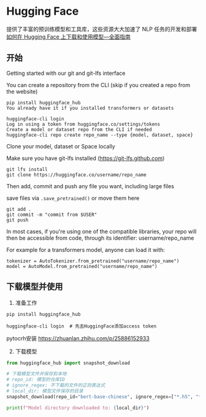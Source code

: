 # Hugging Face 
提供了丰富的预训练模型和工具库，这些资源大大加速了 NLP 任务的开发和部署
[如何在 Hugging Face 上下载和使用模型—全面指南](https://blog.csdn.net/weixin_43114209/article/details/139333334)

## 开始

Getting started with our git and git-lfs interface

You can create a repository from the CLI (skip if you created a repo from the website)

```shell
pip install huggingface_hub
You already have it if you installed transformers or datasets

huggingface-cli login
Log in using a token from huggingface.co/settings/tokens
Create a model or dataset repo from the CLI if needed
huggingface-cli repo create repo_name --type {model, dataset, space}
```

Clone your model, dataset or Space locally

Make sure you have git-lfs installed
(https://git-lfs.github.com)
```shell
git lfs install
git clone https://huggingface.co/username/repo_name
```
Then add, commit and push any file you want, including large files

save files via `.save_pretrained()` or move them here
```shell
git add .
git commit -m "commit from $USER"
git push
```
In most cases, if you're using one of the compatible libraries, your repo will then be accessible from code, through its identifier: username/repo_name

For example for a transformers model, anyone can load it with:

```shell
tokenizer = AutoTokenizer.from_pretrained("username/repo_name")
model = AutoModel.from_pretrained("username/repo_name")
```

## 下载模型并使用

1. 准备工作
```shell
pip install huggingface_hub

huggingface-cli login  # 先去HuggingFace添加access token
```

pytocrh安装 https://zhuanlan.zhihu.com/p/25886152933


2. 下载模型
```python
from huggingface_hub import snapshot_download

# 下载模型文件并保存到本地
# repo_id: 模型的仓库ID
# ignore_regex: 不下载的文件的正则表达式
# local_dir: 模型文件保存的目录
snapshot_download(repo_id="bert-base-chinese", ignore_regex=["*.h5", "*.ot", "*.msgpack"], local_dir="bloom-560m")

print(f"Model directory downloaded to: {local_dir}")
```